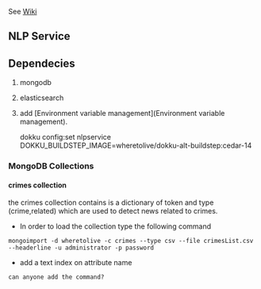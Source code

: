 See [Wiki](https://bitbucket.org/datatoknowledge/nlpservice/wiki)


NLP Service
--------------

## Dependecies

1. mongodb
2. elasticsearch
3. add [Environment variable management](Environment variable management).

    dokku config:set nlpservice DOKKU_BUILDSTEP_IMAGE=wheretolive/dokku-alt-buildstep:cedar-14


### MongoDB Collections

#### crimes collection
the crimes collection contains is a dictionary of token and type (crime,related) which are used
to detect news related to crimes.
- In order to load the collection type the following command

```
mongoimport -d wheretolive -c crimes --type csv --file crimesList.csv --headerline -u administrator -p password

```
- add a text index on attribute name

```
can anyone add the command?
```
